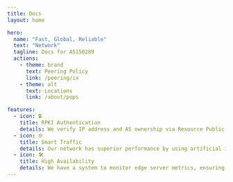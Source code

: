 ```yaml
---
title: Docs
layout: home

hero:
  name: "Fast, Global, Reliable"
  text: "Network"
  tagline: Docs for AS150289
  actions:
    - theme: brand
      text: Peering Policy
      link: /peering/ix
    - theme: alt
      text: Locations
      link: /about/pops

features:
  - icon: 🔒
    title: RPKI Authentication
    details: We verify IP address and AS ownership via Resource Public Key Infrastructures to prevent route hijacking and tampering.
  - icon: 🌐
    title: Smart Traffic
    details: Our network has superior performance by using artificial intelligence and dynamic routing optimization technology.
  - icon: 🛠
    title: High Availability
    details: We have a system to monitor edge server metrics, ensuring that the network is available anytime.
---
```



